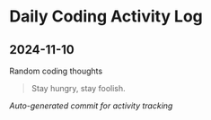 # Daily Coding Activity Log

## 2024-11-10

Random coding thoughts

> Stay hungry, stay foolish.

*Auto-generated commit for activity tracking*
